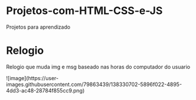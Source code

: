 # Projetos-com-HTML-CSS-e-JS
Projetos para aprendizado
<h1>Relogio</h1>
<p>Relogio que muda img e msg baseado nas horas do computador do usuario</p>
![image](https://user-images.githubusercontent.com/79863439/138330702-5896f022-4895-4dd3-ac48-28784f855cc9.png)
